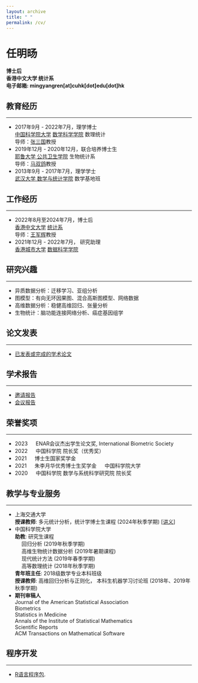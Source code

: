 ```yaml
---
layout: archive
title: " "
permalink: /cv/
---
```


<h1>任明旸</h1>  

<b>博士后</b>  
<b>香港中文大学 统计系</b>  
<b>电子邮箱: mingyangren[at]cuhk[dot]edu[dot]hk </b>  


## 教育经历
- - -
- 2017年9月 - 2022年7月，理学博士  
[中国科学院大学](https://www.ucas.ac.cn/) [数学科学学院](https://math.ucas.ac.cn/index.php/zh-CN/) 数理统计  
导师：[张三国](http://people.ucas.ac.cn/~sgzhang)教授
- 2019年12月 - 2020年12月，联合培养博士生  
[耶鲁大学 公共卫生学院](https://publichealth.yale.edu/) 生物统计系  
导师：[马双鸽](https://publichealth.yale.edu/profile/shuangge_ma/)教授
- 2013年9月 - 2017年7月，理学学士  
[武汉大学 数学与统计学院](http://maths.whu.edu.cn/) 数学基地班
 
## 工作经历
- - -
- 2022年8月至2024年7月，博士后   
[香港中文大学](https://www.cuhk.edu.hk/) [统计系](https://www.sta.cuhk.edu.hk/)    
导师：[王军辉](https://www.sta.cuhk.edu.hk/peoples/jwang/)教授
- 2021年12月 - 2022年7月， 研究助理  
[香港城市大学](https://www.cityu.edu.hk/) [数据科学学院](https://www.sdsc.cityu.edu.hk/)   


## 研究兴趣
- - -
- 异质数据分析：迁移学习、亚组分析
- 图模型：有向无环因果图、混合高斯图模型、网络数据
- 高维数据分析：稳健高维回归、张量分析
- 生物统计：脑功能连接网络分析、癌症基因组学

## 论文发表
- - -
- [已发表或完成的学术论文](https://ren-mingyang.github.io//publications/)  

## 学术报告
- - -
- [邀请报告](https://ren-mingyang.github.io//talks/)
- [会议报告](https://ren-mingyang.github.io//talks/)


## 荣誉奖项
- - -
- 2023 &emsp; ENAR会议杰出学生论文奖, International Biometric Society
- 2022 &emsp; 中国科学院 院长奖（优秀奖）
- 2021 &emsp; 博士生国家奖学金
- 2021 &emsp; 朱李月华优秀博士生奖学金 &emsp; 中国科学院大学
- 2020 &emsp; 中国科学院 数学与系统科学研究院 院长奖


## 教学与专业服务
- - -
- 上海交通大学    
**授课教师**: 多元统计分析，统计学博士生课程 (2024年秋季学期) [[讲义](https://pan.baidu.com/s/1xvWPyaKUxGy_DKIfLCzG-Q)]
- 中国科学院大学    
**助教**: 研究生课程      
    &emsp; 回归分析 (2019年秋季学期)  
    &emsp; 高维生物统计数据分析 (2019年暑期课程)  
    &emsp; 现代统计方法 (2019年春季学期)  
    &emsp; 高等数理统计 (2018年秋季学期)    
**青年班主任**: 2018级数学专业本科班级    
**授课教师**: 高维回归分析与正则化， 本科生机器学习讨论班 (2018年、2019年 秋季学期)      
- **期刊审稿人**  
  Journal of the American Statistical Association  
  Biometrics  
  Statistics in Medicine  
  Annals of the Institute of Statistical Mathematics  
  Scientific Reports  
  ACM Transactions on Mathematical Software


## 程序开发
- - -
- [R语言程序包](https://ren-mingyang.github.io//software/).

